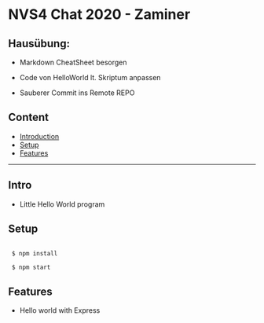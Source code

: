 # NVS4 Chat 2020 - Zaminer 
## Hausübung:

 - Markdown CheatSheet besorgen

 - Code von HelloWorld lt. Skriptum anpassen

 - Sauberer Commit ins Remote REPO


## Content

 - [Introduction](#intro)
 - [Setup](#setup)
 - [Features](#features)

---

## Intro
 - Little Hello World program

 ## Setup
``` shell

 $ npm install

 $ npm start

```

## Features
 - Hello world with Express

